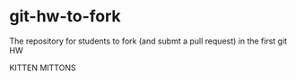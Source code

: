git-hw-to-fork
==============

The repository for students to fork (and submt a pull request) in the first git HW

KITTEN MITTONS
